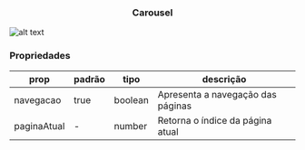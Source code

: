 <h3 align="center">Carousel</h3> 

![alt text](https://media.giphy.com/media/xT9IgmfVzIdenFSPKg/giphy.gif)

### Propriedades 
| prop | padrão | tipo | descrição |
| ---- | ---- | ----| ---- |
| navegacao | true | boolean | Apresenta a navegação das páginas |
| paginaAtual | - | number | Retorna o índice da página atual |